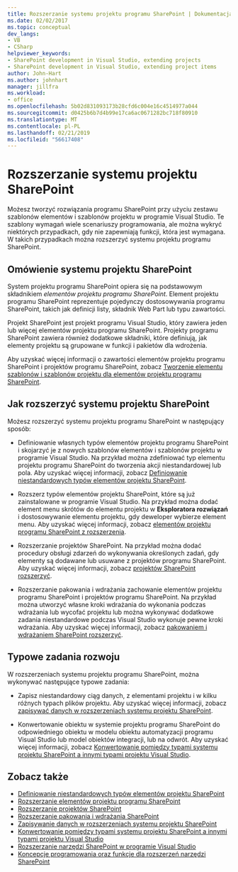 ```yaml
---
title: Rozszerzanie systemu projektu programu SharePoint | Dokumentacja firmy Microsoft
ms.date: 02/02/2017
ms.topic: conceptual
dev_langs:
- VB
- CSharp
helpviewer_keywords:
- SharePoint development in Visual Studio, extending projects
- SharePoint development in Visual Studio, extending project items
author: John-Hart
ms.author: johnhart
manager: jillfra
ms.workload:
- office
ms.openlocfilehash: 5b02d831093173b28cfd6c004e16c4514977a044
ms.sourcegitcommit: d0425b6b7d4b99e17ca6ac0671282bc718f80910
ms.translationtype: MT
ms.contentlocale: pl-PL
ms.lasthandoff: 02/21/2019
ms.locfileid: "56617408"
---
```

# <a name="extend-the-sharepoint-project-system"></a>Rozszerzanie systemu projektu SharePoint
  Możesz tworzyć rozwiązania programu SharePoint przy użyciu zestawu szablonów elementów i szablonów projektu w programie Visual Studio. Te szablony wymagań wiele scenariuszy programowania, ale można wykryć niektórych przypadkach, gdy nie zapewniają funkcji, która jest wymagana. W takich przypadkach można rozszerzyć systemu projektu programu SharePoint.

## <a name="overview-of-the-sharepoint-project-system"></a>Omówienie systemu projektu SharePoint
 System projektu programu SharePoint opiera się na podstawowym składnikiem *elementów projektu programu SharePoint*. Element projektu programu SharePoint reprezentuje pojedynczy dostosowywania programu SharePoint, takich jak definicji listy, składnik Web Part lub typu zawartości.

 Projekt SharePoint jest projekt programu Visual Studio, który zawiera jeden lub więcej elementów projektu programu SharePoint. Projekty programu SharePoint zawiera również dodatkowe składniki, które definiują, jak elementy projektu są grupowane w funkcji i pakietów dla wdrożenia.

 Aby uzyskać więcej informacji o zawartości elementów projektu programu SharePoint i projektów programu SharePoint, zobacz [Tworzenie elementu szablonów i szablonów projektu dla elementów projektu programu SharePoint](../sharepoint/creating-item-templates-and-project-templates-for-sharepoint-project-items.md).

## <a name="how-to-extend-the-sharepoint-project-system"></a>Jak rozszerzyć systemu projektu SharePoint
 Możesz rozszerzyć systemu projektu programu SharePoint w następujący sposób:

-   Definiowanie własnych typów elementów projektu programu SharePoint i skojarzyć je z nowych szablonów elementów i szablonów projektu w programie Visual Studio. Na przykład można zdefiniować typ elementu projektu programu SharePoint do tworzenia akcji niestandardowej lub pola. Aby uzyskać więcej informacji, zobacz [Definiowanie niestandardowych typów elementów projektu SharePoint](../sharepoint/defining-custom-sharepoint-project-item-types.md).

-   Rozszerz typów elementów projektu SharePoint, które są już zainstalowane w programie Visual Studio. Na przykład można dodać element menu skrótów do elementu projektu w **Eksploratora rozwiązań** i dostosowywanie elementu projektu, gdy deweloper wybierze element menu. Aby uzyskać więcej informacji, zobacz [elementów projektu programu SharePoint z rozszerzenia](../sharepoint/extending-sharepoint-project-items.md).

-   Rozszerzanie projektów SharePoint. Na przykład można dodać procedury obsługi zdarzeń do wykonywania określonych zadań, gdy elementy są dodawane lub usuwane z projektów programu SharePoint. Aby uzyskać więcej informacji, zobacz [projektów SharePoint rozszerzyć](../sharepoint/extending-sharepoint-projects.md).

-   Rozszerzanie pakowania i wdrażania zachowanie elementów projektu programu SharePoint i projektów programu SharePoint. Na przykład można utworzyć własne kroki wdrażania do wykonania podczas wdrażania lub wycofać projektu lub można wykonywać dodatkowe zadania niestandardowe podczas Visual Studio wykonuje pewne kroki wdrażania. Aby uzyskać więcej informacji, zobacz [pakowaniem i wdrażaniem SharePoint rozszerzyć](../sharepoint/extending-sharepoint-packaging-and-deployment.md).

## <a name="common-development-tasks"></a>Typowe zadania rozwoju
 W rozszerzeniach systemu projektu programu SharePoint, można wykonywać następujące typowe zadania:

-   Zapisz niestandardowy ciąg danych, z elementami projektu i w kilku różnych typach plików projektu. Aby uzyskać więcej informacji, zobacz [zapisywać danych w rozszerzeniach systemu projektu SharePoint](../sharepoint/saving-data-in-extensions-of-the-sharepoint-project-system.md).

-   Konwertowanie obiektu w systemie projektu programu SharePoint do odpowiedniego obiektu w modelu obiektu automatyzacji programu Visual Studio lub model obiektów integracji, lub na odwrót. Aby uzyskać więcej informacji, zobacz [Konwertowanie pomiędzy typami systemu projektu SharePoint a innymi typami projektu Visual Studio](../sharepoint/converting-between-sharepoint-project-system-types-and-other-visual-studio-project-types.md).

## <a name="see-also"></a>Zobacz także
- [Definiowanie niestandardowych typów elementów projektu SharePoint](../sharepoint/defining-custom-sharepoint-project-item-types.md)
- [Rozszerzanie elementów projektu programu SharePoint](../sharepoint/extending-sharepoint-project-items.md)
- [Rozszerzanie projektów SharePoint](../sharepoint/extending-sharepoint-projects.md)
- [Rozszerzanie pakowania i wdrażania SharePoint](../sharepoint/extending-sharepoint-packaging-and-deployment.md)
- [Zapisywanie danych w rozszerzeniach systemu projektu SharePoint](../sharepoint/saving-data-in-extensions-of-the-sharepoint-project-system.md)
- [Konwertowanie pomiędzy typami systemu projektu SharePoint a innymi typami projektu Visual Studio](../sharepoint/converting-between-sharepoint-project-system-types-and-other-visual-studio-project-types.md)
- [Rozszerzanie narzędzi SharePoint w programie Visual Studio](../sharepoint/extending-the-sharepoint-tools-in-visual-studio.md)
- [Koncepcje programowania oraz funkcje dla rozszerzeń narzędzi SharePoint](../sharepoint/programming-concepts-and-features-for-sharepoint-tools-extensions.md)
